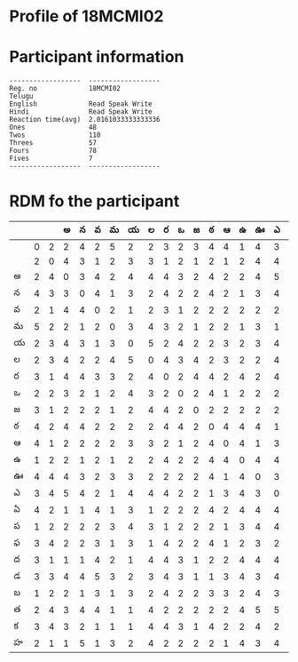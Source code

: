 
Profile of 18MCMI02
===================

# Participant information



```
------------------  ------------------
Reg. no             18MCMI02
Telugu
English             Read Speak Write
Hindi               Read Speak Write
Reaction time(avg)  2.0161033333333336
Ones                48
Twos                110
Threes              57
Fours               78
Fives               7
------------------  ------------------
```  

# RDM fo the participant
  
  
|     |     |     |   అ |   న |   వ |   మ |   య |   ల |   ర |   ఒ |   జ |   ఠ |   ఆ |   ఉ |   ఊ |   ఎ |   ఏ |   ప |   ఫ |   ద |   డ |   బ |   త |   క |   హ |
|-----|-----|-----|-----|-----|-----|-----|-----|-----|-----|-----|-----|-----|-----|-----|-----|-----|-----|-----|-----|-----|-----|-----|-----|-----|-----|
|     |   0 |   2 |   2 |   4 |   2 |   5 |   2 |   2 |   3 |   2 |   3 |   4 |   4 |   1 |   4 |   3 |   4 |   1 |   3 |   3 |   3 |   1 |   2 |   3 |   2 |
|     |   2 |   0 |   4 |   3 |   1 |   2 |   3 |   3 |   1 |   2 |   1 |   2 |   1 |   2 |   4 |   4 |   2 |   2 |   4 |   1 |   3 |   2 |   4 |   4 |   1 |
| అ   |   2 |   4 |   0 |   3 |   4 |   2 |   4 |   4 |   4 |   3 |   2 |   4 |   2 |   2 |   4 |   5 |   1 |   2 |   2 |   1 |   4 |   2 |   3 |   3 |   1 |
| న   |   4 |   3 |   3 |   0 |   4 |   1 |   3 |   2 |   4 |   2 |   2 |   4 |   2 |   1 |   3 |   4 |   1 |   2 |   2 |   1 |   4 |   1 |   4 |   2 |   5 |
| వ   |   2 |   1 |   4 |   4 |   0 |   2 |   1 |   2 |   3 |   1 |   2 |   2 |   2 |   2 |   2 |   2 |   4 |   2 |   3 |   4 |   5 |   3 |   4 |   1 |   1 |
| మ   |   5 |   2 |   2 |   1 |   2 |   0 |   3 |   4 |   3 |   2 |   1 |   2 |   2 |   1 |   3 |   1 |   1 |   3 |   1 |   2 |   3 |   1 |   1 |   1 |   3 |
| య   |   2 |   3 |   4 |   3 |   1 |   3 |   0 |   5 |   2 |   4 |   2 |   2 |   3 |   2 |   3 |   4 |   3 |   4 |   3 |   1 |   2 |   3 |   1 |   1 |   2 |
| ల   |   2 |   3 |   4 |   2 |   2 |   4 |   5 |   0 |   4 |   3 |   4 |   2 |   3 |   2 |   2 |   4 |   1 |   3 |   1 |   4 |   3 |   2 |   4 |   4 |   4 |
| ర   |   3 |   1 |   4 |   4 |   3 |   3 |   2 |   4 |   0 |   2 |   4 |   4 |   2 |   4 |   2 |   4 |   2 |   1 |   4 |   4 |   4 |   4 |   2 |   4 |   2 |
| ఒ   |   2 |   2 |   3 |   2 |   1 |   2 |   4 |   3 |   2 |   0 |   2 |   4 |   1 |   2 |   2 |   2 |   2 |   2 |   2 |   3 |   3 |   2 |   2 |   3 |   2 |
| జ   |   3 |   1 |   2 |   2 |   2 |   1 |   2 |   4 |   4 |   2 |   0 |   2 |   2 |   2 |   2 |   2 |   2 |   2 |   2 |   1 |   1 |   2 |   2 |   1 |   2 |
| ఠ   |   4 |   2 |   4 |   4 |   2 |   2 |   2 |   2 |   4 |   4 |   2 |   0 |   4 |   4 |   4 |   1 |   4 |   2 |   4 |   2 |   1 |   3 |   2 |   4 |   2 |
| ఆ   |   4 |   1 |   2 |   2 |   2 |   2 |   3 |   3 |   2 |   1 |   2 |   4 |   0 |   4 |   1 |   3 |   2 |   1 |   1 |   2 |   3 |   3 |   2 |   2 |   1 |
| ఉ   |   1 |   2 |   2 |   1 |   2 |   1 |   2 |   2 |   4 |   2 |   2 |   4 |   4 |   0 |   4 |   4 |   4 |   3 |   2 |   4 |   4 |   2 |   4 |   2 |   4 |
| ఊ   |   4 |   4 |   4 |   3 |   2 |   3 |   3 |   2 |   2 |   2 |   2 |   4 |   1 |   4 |   0 |   3 |   4 |   4 |   3 |   4 |   3 |   4 |   5 |   4 |   3 |
| ఎ   |   3 |   4 |   5 |   4 |   2 |   1 |   4 |   4 |   4 |   2 |   2 |   1 |   3 |   4 |   3 |   0 |   4 |   4 |   2 |   4 |   4 |   3 |   5 |   2 |   4 |
| ఏ   |   4 |   2 |   1 |   1 |   4 |   1 |   3 |   1 |   2 |   2 |   2 |   4 |   2 |   4 |   4 |   4 |   0 |   2 |   3 |   2 |   3 |   2 |   3 |   3 |   4 |
| ప   |   1 |   2 |   2 |   2 |   2 |   3 |   4 |   3 |   1 |   2 |   2 |   2 |   1 |   3 |   4 |   4 |   2 |   0 |   2 |   1 |   2 |   4 |   2 |   1 |   2 |
| ఫ   |   3 |   4 |   2 |   2 |   3 |   1 |   3 |   1 |   4 |   2 |   2 |   4 |   1 |   2 |   3 |   2 |   3 |   2 |   0 |   2 |   2 |   4 |   4 |   2 |   3 |
| ద   |   3 |   1 |   1 |   1 |   4 |   2 |   1 |   4 |   4 |   3 |   1 |   2 |   2 |   4 |   4 |   4 |   2 |   1 |   2 |   0 |   2 |   3 |   3 |   2 |   4 |
| డ   |   3 |   3 |   4 |   4 |   5 |   3 |   2 |   3 |   4 |   3 |   1 |   1 |   3 |   4 |   3 |   4 |   3 |   2 |   2 |   2 |   0 |   2 |   2 |   3 |   2 |
| బ   |   1 |   2 |   2 |   1 |   3 |   1 |   3 |   2 |   4 |   2 |   2 |   3 |   3 |   2 |   4 |   3 |   2 |   4 |   4 |   3 |   2 |   0 |   1 |   2 |   2 |
| త   |   2 |   4 |   3 |   4 |   4 |   1 |   1 |   4 |   2 |   2 |   2 |   2 |   2 |   4 |   5 |   5 |   3 |   2 |   4 |   3 |   2 |   1 |   0 |   3 |   4 |
| క   |   3 |   4 |   3 |   2 |   1 |   1 |   1 |   4 |   4 |   3 |   1 |   4 |   2 |   2 |   4 |   2 |   3 |   1 |   2 |   2 |   3 |   2 |   3 |   0 |   2 |
| హ   |   2 |   1 |   1 |   5 |   1 |   3 |   2 |   4 |   2 |   2 |   2 |   2 |   1 |   4 |   3 |   4 |   4 |   2 |   3 |   4 |   2 |   2 |   4 |   2 |   0 |